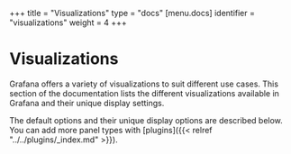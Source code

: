 +++
title = "Visualizations"
type = "docs"
[menu.docs]
identifier = "visualizations"
weight = 4
+++

# Visualizations

Grafana offers a variety of visualizations to suit different use cases. This section of the documentation lists the different visualizations available in Grafana and their unique display settings.

The default options and their unique display options are described below. You can add more panel types with [plugins]({{< relref "../../plugins/_index.md" >}}).
